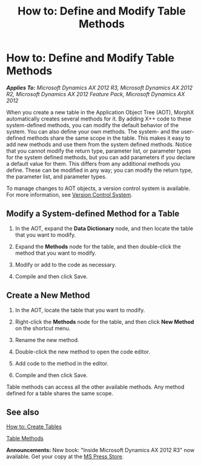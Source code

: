 ﻿---
title: 'How to: Define and Modify Table Methods'
TOCTitle: 'How to: Define and Modify Table Methods'
ms:assetid: 66389832-d1d7-4d79-a943-1fecd527f289
ms:mtpsurl: https://msdn.microsoft.com/en-us/library/Aa653071(v=AX.60)
ms:contentKeyID: 35244698
ms.date: 05/18/2015
mtps_version: v=AX.60
---

# How to: Define and Modify Table Methods 


_**Applies To:** Microsoft Dynamics AX 2012 R3, Microsoft Dynamics AX 2012 R2, Microsoft Dynamics AX 2012 Feature Pack, Microsoft Dynamics AX 2012_

When you create a new table in the Application Object Tree (AOT), MorphX automatically creates several methods for it. By adding X++ code to these system-defined methods, you can modify the default behavior of the system. You can also define your own methods. The system- and the user-defined methods share the same scope in the table. This makes it easy to add new methods and use them from the system defined methods. Notice that you cannot modify the return type, parameter list, or parameter types for the system defined methods, but you can add parameters if you declare a default value for them. This differs from any additional methods you define. These can be modified in any way; you can modify the return type, the parameter list, and parameter types.

To manage changes to AOT objects, a version control system is available. For more information, see [Version Control System](version-control-system.md).

## Modify a System-defined Method for a Table

1.  In the AOT, expand the **Data Dictionary** node, and then locate the table that you want to modify.

2.  Expand the **Methods** node for the table, and then double-click the method that you want to modify.

3.  Modify or add to the code as necessary.

4.  Compile and then click Save.

## Create a New Method

1.  In the AOT, locate the table that you want to modify.

2.  Right-click the **Methods** node for the table, and then click **New Method** on the shortcut menu.

3.  Rename the new method.

4.  Double-click the new method to open the code editor.

5.  Add code to the method in the editor.

6.  Compile and then click Save.

Table methods can access all the other available methods. Any method defined for a table shares the same scope.

## See also

[How to: Create Tables](how-to-create-tables.md)

[Table Methods](https://msdn.microsoft.com/en-us/library/aa625830\(v=ax.60\))

  
**Announcements:** New book: "Inside Microsoft Dynamics AX 2012 R3" now available. Get your copy at the [MS Press Store](https://www.microsoftpressstore.com/store/inside-microsoft-dynamics-ax-2012-r3-9780735685109).

